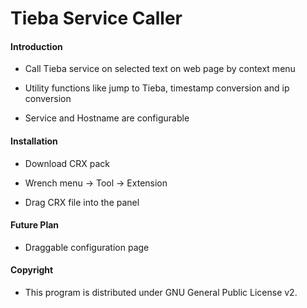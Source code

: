 Tieba Service Caller
============

#### Introduction

* Call Tieba service on selected text on web page by context menu

* Utility functions like jump to Tieba, timestamp conversion and ip conversion

* Service and Hostname are configurable

#### Installation

* Download CRX pack

* Wrench menu -> Tool -> Extension

* Drag CRX file into the panel

#### Future Plan

* Draggable configuration page

#### Copyright

* This program is distributed under GNU General Public License v2.

